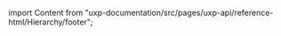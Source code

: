 
import Content from "uxp-documentation/src/pages/uxp-api/reference-html/Hierarchy/footer";

<Content query="product=photoshop"/>
